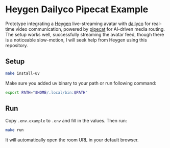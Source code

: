 # Heygen Dailyco Pipecat Example

Prototype integrating a [Heygen](https://heygen.com/) live-streaming avatar with [dailyco](https://www.daily.co/) for real-time video communication, powered by [pipecat](https://github.com/pipecat-ai/pipecat) for AI-driven media routing. The setup works well, successfully streaming the avatar feed, though there is a noticeable slow-motion, I will seek help from Heygen using this repository.

## Setup

```bash
make install-uv
```

Make sure you added uv binary to your path or run following command:

```bash
export PATH="$HOME/.local/bin:$PATH"
```

## Run

Copy `.env.example` to `.env` and fill in the values. Then run:

```bash
make run
```

It will automatically open the room URL in your default browser.
